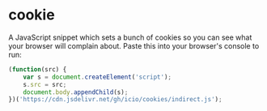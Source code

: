 # cookie

A JavaScript snippet which sets a bunch of cookies so you can see what your
browser will complain about. Paste this into your browser's console to run:

```js
(function(src) {
    var s = document.createElement('script');
    s.src = src;
    document.body.appendChild(s);
})('https://cdn.jsdelivr.net/gh/icio/cookies/indirect.js');
```
